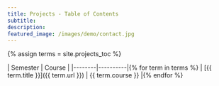 ```yaml
---
title: Projects - Table of Contents
subtitle: 
description: 
featured_image: /images/demo/contact.jpg
---
```


{% assign terms = site.projects_toc %}

| Semester | Course |
|--------|----------|{% for term in terms %}
| [{{ term.title }}]({{ term.url }}) | {{ term.course }} |{% endfor %}